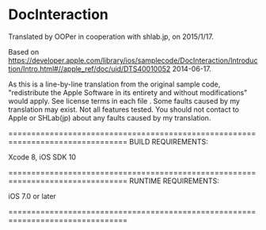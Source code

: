 # DocInteraction

Translated by OOPer in cooperation with shlab.jp, on 2015/1/17.

Based on
<https://developer.apple.com/library/ios/samplecode/DocInteraction/Introduction/Intro.html#//apple_ref/doc/uid/DTS40010052>
2014-06-17.

As this is a line-by-line translation from the original sample code, "redistribute the Apple Software in its entirety and without modifications" would apply. See license terms in each file .
Some faults caused by my translation may exist. Not all features tested.
You should not contact to Apple or SHLab(jp) about any faults caused by my translation.

================================================================================
BUILD REQUIREMENTS:

Xcode 8, iOS SDK 10

================================================================================
RUNTIME REQUIREMENTS:

iOS 7.0 or later

================================================================================

